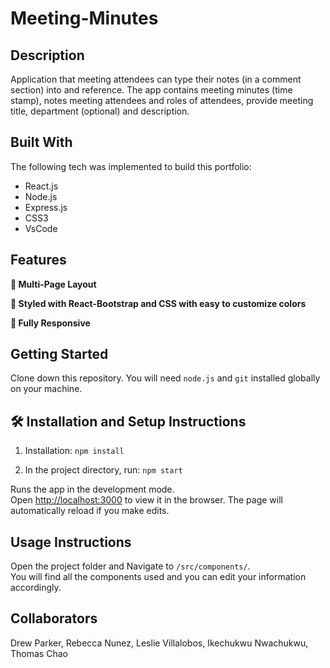 # Meeting-Minutes 

<div align="left">
  <!-- <img alt="Demo" src="./src/assets/portfolio.png" width="400"> -->
</div>

## Description

Application that meeting attendees can type their notes (in a comment section) into and reference. The app contains meeting minutes (time stamp), notes meeting attendees and roles of attendees, provide meeting title, department (optional) and description.

## Built With

The following tech was implemented to build this portfolio:

- React.js
- Node.js
- Express.js
- CSS3
- VsCode

## Features

**📖 Multi-Page Layout**

**🎨 Styled with React-Bootstrap and CSS with easy to customize colors**

**📱 Fully Responsive**

## Getting Started

Clone down this repository. You will need `node.js` and `git` installed globally on your machine.

## 🛠 Installation and Setup Instructions

1. Installation: `npm install`

2. In the project directory, run: `npm start`

Runs the app in the development mode.\
Open [http://localhost:3000](http://localhost:3000) to view it in the browser.
The page will automatically reload if you make edits.

## Usage Instructions

Open the project folder and Navigate to `/src/components/`. <br/>
You will find all the components used and you can edit your information accordingly.

## Collaborators

Drew Parker, Rebecca Nunez, Leslie Villalobos, Ikechukwu Nwachukwu, Thomas Chao
